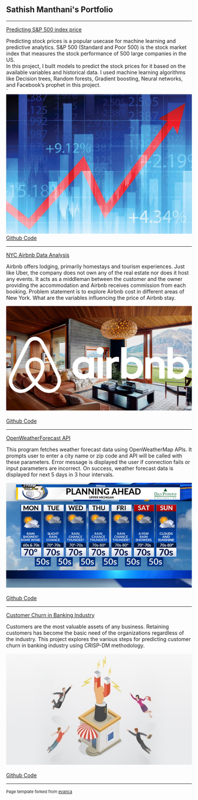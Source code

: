 ## Sathish Manthani's Portfolio

---

[Predicting S&P 500 index price](/predict-sp500-index)

Predicting stock prices is a popular usecase for machine learning and predictive analytics.
S&P 500 (Standard and Poor 500) is the stock market index that measures the stock performance of 500 large companies in the US. <br>
In this project, I built models to predict the stock prices for it based on the available variables and historical data.
I used machine learning algorithms like Decision trees, Random forests, Gradient boosting, Neural networks, and Facebook’s prophet in this project. <br>
`
<img src="images/stock_market.jpg?raw=true"/>
 <br>
[Github Code](/predict-sp500-index)

---
[NYC Airbnb Data Analysis](https://github.com/sathishmanthani/airbnb-data-analysis)

Airbnb offers lodging, primarily homestays and tourism experiences. Just like Uber, the company does not own any of the real estate nor does it host any events. 
It acts as a middleman between the customer and the owner providing the accommodation and Airbnb receives commission from each booking.
Problem statement is to explore Airbnb cost in different areas of New York. What are the variables influencing the price of Airbnb stay. <br>

<img src="images/airbnb.jpg?raw=true"/> <br>
 <br>
[Github Code](/airbnb-data-analysis/code)

---
[OpenWeatherForecast API](/weatherforecastAPI/)

This program fetches weather forecast data using OpenWeatherMap APIs.
It prompts user to enter a city name or zip code and API will be called with these parameters.
Error message is displayed the user if connection fails or input parameters are incorrect.
On success, weather forecast data is displayed for next 5 days in 3 hour intervals. <br>

<img src="images/weather.png?raw=true"/> <br>
 <br>
[Github Code](https://github.com/sathishmanthani/weatherforecastAPI/)

---

[Customer Churn in Banking Industry](/customer-churn-in-banking/)

Customers are the most valuable assets of any business. Retaining customers has become the basic need of the organizations regardless of the industry. This project explores the various steps for predicting customer churn in banking industry using CRISP-DM methodology.<br>

<img src="images/customer.jpg?raw=true"/> <br>
 <br>
[Github Code](https://github.com/sathishmanthani/customer-churn-in-banking)

---
<p style="font-size:11px">Page template forked from <a href="https://github.com/evanca/quick-portfolio">evanca</a></p>
<!-- Remove above link if you don't want to attibute -->
